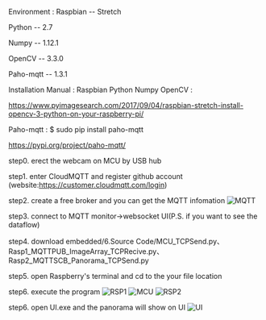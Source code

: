 Environment :
Raspbian  -- Stretch

Python    -- 2.7

Numpy     -- 1.12.1

OpenCV    -- 3.3.0

Paho-mqtt -- 1.3.1

Installation Manual : 
Raspbian Python Numpy OpenCV :

https://www.pyimagesearch.com/2017/09/04/raspbian-stretch-install-opencv-3-python-on-your-raspberry-pi/

Paho-mqtt :
$ sudo pip install paho-mqtt

https://pypi.org/project/paho-mqtt/

step0. erect the webcam on MCU by USB hub

step1. enter CloudMQTT and register github account (website:https://customer.cloudmqtt.com/login)

step2. create a free broker and you can get the MQTT infomation 
![MQTT](https://github.com/digiplusdaniel/embedded/blob/master/4.Quick%20Start/4.PNG)

step3. connect to MQTT monitor->websocket UI(P.S. if you want to see the dataflow)

step4. download embedded/6.Source Code/MCU_TCPSend.py、Rasp1_MQTTPUB_ImageArray_TCPRecive.py、Rasp2_MQTTSCB_Panorama_TCPSend.py

step5. open Raspberry's terminal and cd to the your file location 

step6. execute the program
![RSP1](https://github.com/digiplusdaniel/embedded/blob/master/4.Quick%20Start/1.PNG)
![MCU](https://github.com/digiplusdaniel/embedded/blob/master/4.Quick%20Start/3.PNG)
![RSP2](https://github.com/digiplusdaniel/embedded/blob/master/4.Quick%20Start/2.PNG)

step6. open UI.exe and the panorama will show on UI
![UI](https://github.com/digiplusdaniel/embedded/blob/master/4.Quick%20Start/UI.PNG)


